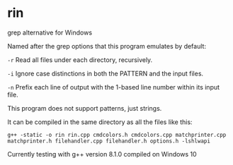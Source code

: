 # rin

grep alternative for Windows

Named after the grep options that this program emulates by default:

`-r` Read all files under each directory, recursively.

`-i` Ignore case distinctions in both the PATTERN and the input files.

`-n` Prefix each line of output with the 1-based line number within its input file.

This program does not support patterns, just strings.

It can be compiled in the same directory as all the files like this:

    g++ -static -o rin rin.cpp cmdcolors.h cmdcolors.cpp matchprinter.cpp matchprinter.h filehandler.cpp filehandler.h options.h -lshlwapi

Currently testing with g++ version 8.1.0 compiled on Windows 10
